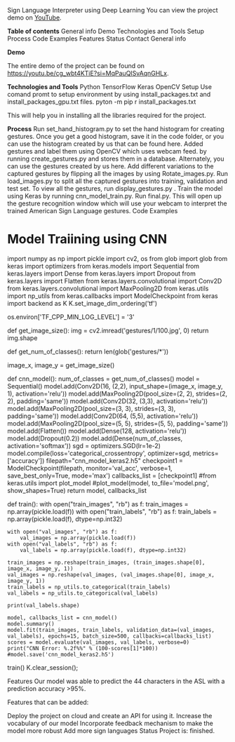 Sign Language Interpreter using Deep Learning
You can view the project demo on [YouTube](https://youtu.be/cg_wbt4KTiE?si=MqPauQISvAqnGHLx).

**Table of contents**
General info
Demo
Technologies and Tools
Setup
Process
Code Examples
Features
Status
Contact
General info


**Demo**

The entire demo of the project can be found on https://youtu.be/cg_wbt4KTiE?si=MqPauQISvAqnGHLx.


**Technologies and Tools**
Python
TensorFlow
Keras
OpenCV
Setup
Use comand promt to setup environment by using install_packages.txt and install_packages_gpu.txt files.
pyton -m pip r install_packages.txt

This will help you in installing all the libraries required for the project.

**Process**
Run set_hand_histogram.py to set the hand histogram for creating gestures.
Once you get a good histogram, save it in the code folder, or you can use the histogram created by us that can be found here.
Added gestures and label them using OpenCV which uses webcam feed. by running create_gestures.py and stores them in a database. Alternately, you can use the gestures created by us here.
Add different variations to the captured gestures by flipping all the images by using Rotate_images.py.
Run load_images.py to split all the captured gestures into training, validation and test set.
To view all the gestures, run display_gestures.py .
Train the model using Keras by running cnn_model_train.py.
Run final.py. This will open up the gesture recognition window which will use your webcam to interpret the trained American Sign Language gestures.
Code Examples
# Model Traiining using CNN

import numpy as np
import pickle
import cv2, os
from glob import glob
from keras import optimizers
from keras.models import Sequential
from keras.layers import Dense
from keras.layers import Dropout
from keras.layers import Flatten
from keras.layers.convolutional import Conv2D
from keras.layers.convolutional import MaxPooling2D
from keras.utils import np_utils
from keras.callbacks import ModelCheckpoint
from keras import backend as K
K.set_image_dim_ordering('tf')

os.environ['TF_CPP_MIN_LOG_LEVEL'] = '3'

def get_image_size():
	img = cv2.imread('gestures/1/100.jpg', 0)
	return img.shape

def get_num_of_classes():
	return len(glob('gestures/*'))

image_x, image_y = get_image_size()

def cnn_model():
	num_of_classes = get_num_of_classes()
	model = Sequential()
	model.add(Conv2D(16, (2,2), input_shape=(image_x, image_y, 1), activation='relu'))
	model.add(MaxPooling2D(pool_size=(2, 2), strides=(2, 2), padding='same'))
	model.add(Conv2D(32, (3,3), activation='relu'))
	model.add(MaxPooling2D(pool_size=(3, 3), strides=(3, 3), padding='same'))
	model.add(Conv2D(64, (5,5), activation='relu'))
	model.add(MaxPooling2D(pool_size=(5, 5), strides=(5, 5), padding='same'))
	model.add(Flatten())
	model.add(Dense(128, activation='relu'))
	model.add(Dropout(0.2))
	model.add(Dense(num_of_classes, activation='softmax'))
	sgd = optimizers.SGD(lr=1e-2)
	model.compile(loss='categorical_crossentropy', optimizer=sgd, metrics=['accuracy'])
	filepath="cnn_model_keras2.h5"
	checkpoint1 = ModelCheckpoint(filepath, monitor='val_acc', verbose=1, save_best_only=True, mode='max')
	callbacks_list = [checkpoint1]
	#from keras.utils import plot_model
	#plot_model(model, to_file='model.png', show_shapes=True)
	return model, callbacks_list

def train():
	with open("train_images", "rb") as f:
		train_images = np.array(pickle.load(f))
	with open("train_labels", "rb") as f:
		train_labels = np.array(pickle.load(f), dtype=np.int32)

	with open("val_images", "rb") as f:
		val_images = np.array(pickle.load(f))
	with open("val_labels", "rb") as f:
		val_labels = np.array(pickle.load(f), dtype=np.int32)

	train_images = np.reshape(train_images, (train_images.shape[0], image_x, image_y, 1))
	val_images = np.reshape(val_images, (val_images.shape[0], image_x, image_y, 1))
	train_labels = np_utils.to_categorical(train_labels)
	val_labels = np_utils.to_categorical(val_labels)

	print(val_labels.shape)

	model, callbacks_list = cnn_model()
	model.summary()
	model.fit(train_images, train_labels, validation_data=(val_images, val_labels), epochs=15, batch_size=500, callbacks=callbacks_list)
	scores = model.evaluate(val_images, val_labels, verbose=0)
	print("CNN Error: %.2f%%" % (100-scores[1]*100))
	#model.save('cnn_model_keras2.h5')

train()
K.clear_session();

Features
Our model was able to predict the 44 characters in the ASL with a prediction accuracy >95%.

Features that can be added:

Deploy the project on cloud and create an API for using it.
Increase the vocabulary of our model
Incorporate feedback mechanism to make the model more robust
Add more sign languages
Status
Project is: finished. 
